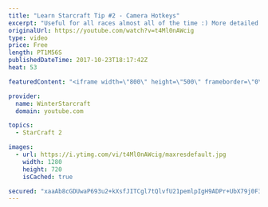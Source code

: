 ```yaml
---
title: "Learn Starcraft Tip #2 - Camera Hotkeys"
excerpt: "Useful for all races almost all of the time :) More detailed guides/tutorials under the learn to play starcraft playlist."
originalUrl: https://youtube.com/watch?v=t4Ml0nAWcig
type: video
price: Free
length: PT1M56S
publishedDateTime: 2017-10-23T18:17:42Z
heat: 53

featuredContent: "<iframe width=\"800\" height=\"500\" frameborder=\"0\" src=\"https://www.youtube.com/embed/t4Ml0nAWcig\" allow=\"accelerometer; autoplay; encrypted-media; gyroscope; picture-in-picture\" allowfullscreen></iframe>"

provider:
  name: WinterStarcraft
  domain: youtube.com

topics:
  - StarCraft 2

images:
  - url: https://i.ytimg.com/vi/t4Ml0nAWcig/maxresdefault.jpg
    width: 1280
    height: 720
    isCached: true

secured: "xaaAb8cGDUwaP693u2+kXsfJITCgl7tQlvfU21pemlpIgH9ADPr+UbX79j0F3mUr9tg6dPsdQWwZ1QNpoImgA8MkuVHArZQpRSFZY56BNt4cDCCoNA5tsgVkms6bqmDHXUR6YJzh3xV9rxoDXazqe2UgntqZ+N2yxmzdis52qlcPisCj2n+88ocFqRRrJ0q6xesbD1UiUxFV1oMrtCP8EaJZP35AlKomAIZ3RxYUuyiAIMEiDBEKVscK8pTFv7jvfD1G40EdnxSFimMGSd6pssZWJNnTrtYO1+ponOyNAqeM+ePO1cOAFYpWY+EL06ozPSRul3AjPARKEXFhLDZ59dkJ6uuupfd/r96tY1YbR8Undy+GBjqkcZKF4TTtJmMJWAaKSmrvTysLY6eMOgW+R5WoUK8yQ3Fzhuip/ZJ7+oE=;MZjMK4IeXjWutoEymhocKA=="
---
```



